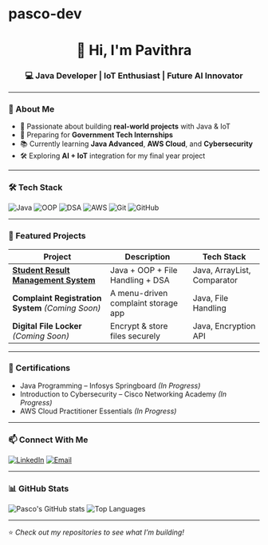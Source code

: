 # pasco-dev
<!-- Profile Header -->
<h1 align="center">👋 Hi, I'm Pavithra</h1>
<h3 align="center">💻 Java Developer | IoT Enthusiast | Future AI Innovator</h3>

---

### 🚀 About Me
- 🌟 Passionate about building **real-world projects** with Java & IoT
- 🎯 Preparing for **Government Tech Internships**
- 📚 Currently learning **Java Advanced**, **AWS Cloud**, and **Cybersecurity**
- 🛠 Exploring **AI + IoT** integration for my final year project

---

### 🛠 Tech Stack
![Java](https://img.shields.io/badge/Java-%23ED8B00.svg?style=for-the-badge&logo=java&logoColor=white)
![OOP](https://img.shields.io/badge/OOP-Concepts-orange?style=for-the-badge)
![DSA](https://img.shields.io/badge/DSA-Basics-blue?style=for-the-badge)
![AWS](https://img.shields.io/badge/AWS-Cloud-yellow?style=for-the-badge&logo=amazonaws)
![Git](https://img.shields.io/badge/Git-%23F05033.svg?style=for-the-badge&logo=git&logoColor=white)
![GitHub](https://img.shields.io/badge/GitHub-black?style=for-the-badge&logo=github)

---

### 📂 Featured Projects
| Project | Description | Tech Stack |
|---------|-------------|------------|
| [**Student Result Management System**](https://github.com/o2pasco/StudentResultManagementSystem) | Java + OOP + File Handling + DSA | Java, ArrayList, Comparator |
| **Complaint Registration System** *(Coming Soon)* | A menu-driven complaint storage app | Java, File Handling |
| **Digital File Locker** *(Coming Soon)* | Encrypt & store files securely | Java, Encryption API |

---

### 📜 Certifications
- Java Programming – Infosys Springboard *(In Progress)*
- Introduction to Cybersecurity – Cisco Networking Academy *(In Progress)*
- AWS Cloud Practitioner Essentials *(In Progress)*

---

### 📫 Connect With Me
[![LinkedIn](https://img.shields.io/badge/LinkedIn-Pavithra%20D-blue?style=for-the-badge&logo=linkedin)](https://www.linkedin.com/in/pavithra-d-45b156281)
[![Email](https://img.shields.io/badge/Email-1ep22ic040.pavithra%40gmail.com-red?style=for-the-badge&logo=gmail)](mailto:1ep22ic040.pavithra@gmail.com)

---

### 📊 GitHub Stats
![Pasco's GitHub stats](https://github-readme-stats.vercel.app/api?username=02pasco&show_icons=true&theme=tokyonight)
![Top Languages](https://github-readme-stats.vercel.app/api/top-langs/?username=02pasco&layout=compact&theme=tokyonight)

---
⭐ *Check out my repositories to see what I’m building!*
